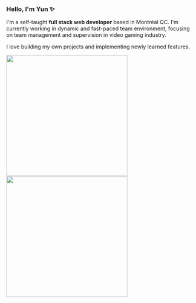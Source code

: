 ### Hello, I'm Yun ✨

I'm a self-taught **full stack web developer** based in Montréal QC.
I'm currently working in dynamic and fast-paced team environment, focusing on team management and supervision in video gaming industry.

I love building my own projects and implementing newly learned features.

<img width=320 align="center" src="https://github-readme-stats.vercel.app/api?username=doraemon0807&show_icons=true&hide=stars,issues&hide_rank=true&include_all_commits=true" />
<img width=320 align="center" src="https://github-readme-stats.vercel.app/api/top-langs/?username=doraemon0807&layout=compact&exclude_repo=ronacorona-dashboard" />
  
  

<!--
**doraemon0807/doraemon0807** is a ✨ _special_ ✨ repository because its `README.md` (this file) appears on your GitHub profile.

Here are some ideas to get you started:

- 🔭 I’m currently working on ...
- 🌱 I’m currently learning ...
- 👯 I’m looking to collaborate on ...
- 🤔 I’m looking for help with ...
- 💬 Ask me about ...
- 📫 How to reach me: ...
- 😄 Pronouns: ...
- ⚡ Fun fact: ...
-->
